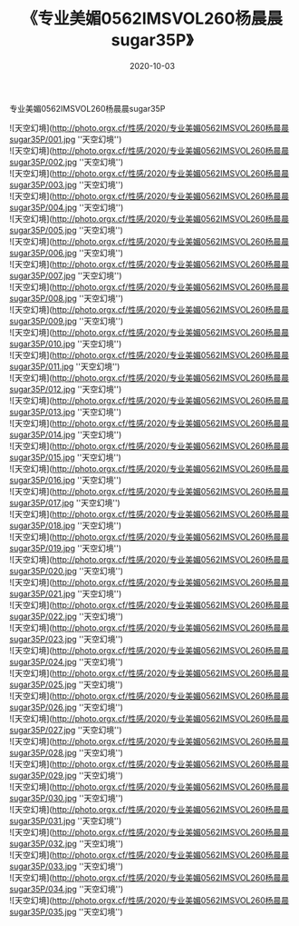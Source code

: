 ﻿---
layout: post
title:  《专业美媚0562IMSVOL260杨晨晨sugar35P》
date:   2020-10-03
img: http://photo.orgx.cf/性感/2020/专业美媚0562IMSVOL260杨晨晨sugar35P/000.jpg
categories: [美女, 性感, 泳衣]
---

专业美媚0562IMSVOL260杨晨晨sugar35P



![天空幻境](http://photo.orgx.cf/性感/2020/专业美媚0562IMSVOL260杨晨晨sugar35P/001.jpg ''天空幻境'') <br>
![天空幻境](http://photo.orgx.cf/性感/2020/专业美媚0562IMSVOL260杨晨晨sugar35P/002.jpg ''天空幻境'') <br>
![天空幻境](http://photo.orgx.cf/性感/2020/专业美媚0562IMSVOL260杨晨晨sugar35P/003.jpg ''天空幻境'') <br>
![天空幻境](http://photo.orgx.cf/性感/2020/专业美媚0562IMSVOL260杨晨晨sugar35P/004.jpg ''天空幻境'') <br>
![天空幻境](http://photo.orgx.cf/性感/2020/专业美媚0562IMSVOL260杨晨晨sugar35P/005.jpg ''天空幻境'') <br>
![天空幻境](http://photo.orgx.cf/性感/2020/专业美媚0562IMSVOL260杨晨晨sugar35P/006.jpg ''天空幻境'') <br>
![天空幻境](http://photo.orgx.cf/性感/2020/专业美媚0562IMSVOL260杨晨晨sugar35P/007.jpg ''天空幻境'') <br>
![天空幻境](http://photo.orgx.cf/性感/2020/专业美媚0562IMSVOL260杨晨晨sugar35P/008.jpg ''天空幻境'') <br>
![天空幻境](http://photo.orgx.cf/性感/2020/专业美媚0562IMSVOL260杨晨晨sugar35P/009.jpg ''天空幻境'') <br>
![天空幻境](http://photo.orgx.cf/性感/2020/专业美媚0562IMSVOL260杨晨晨sugar35P/010.jpg ''天空幻境'') <br>
![天空幻境](http://photo.orgx.cf/性感/2020/专业美媚0562IMSVOL260杨晨晨sugar35P/011.jpg ''天空幻境'') <br>
![天空幻境](http://photo.orgx.cf/性感/2020/专业美媚0562IMSVOL260杨晨晨sugar35P/012.jpg ''天空幻境'') <br>
![天空幻境](http://photo.orgx.cf/性感/2020/专业美媚0562IMSVOL260杨晨晨sugar35P/013.jpg ''天空幻境'') <br>
![天空幻境](http://photo.orgx.cf/性感/2020/专业美媚0562IMSVOL260杨晨晨sugar35P/014.jpg ''天空幻境'') <br>
![天空幻境](http://photo.orgx.cf/性感/2020/专业美媚0562IMSVOL260杨晨晨sugar35P/015.jpg ''天空幻境'') <br>
![天空幻境](http://photo.orgx.cf/性感/2020/专业美媚0562IMSVOL260杨晨晨sugar35P/016.jpg ''天空幻境'') <br>
![天空幻境](http://photo.orgx.cf/性感/2020/专业美媚0562IMSVOL260杨晨晨sugar35P/017.jpg ''天空幻境'') <br>
![天空幻境](http://photo.orgx.cf/性感/2020/专业美媚0562IMSVOL260杨晨晨sugar35P/018.jpg ''天空幻境'') <br>
![天空幻境](http://photo.orgx.cf/性感/2020/专业美媚0562IMSVOL260杨晨晨sugar35P/019.jpg ''天空幻境'') <br>
![天空幻境](http://photo.orgx.cf/性感/2020/专业美媚0562IMSVOL260杨晨晨sugar35P/020.jpg ''天空幻境'') <br>
![天空幻境](http://photo.orgx.cf/性感/2020/专业美媚0562IMSVOL260杨晨晨sugar35P/021.jpg ''天空幻境'') <br>
![天空幻境](http://photo.orgx.cf/性感/2020/专业美媚0562IMSVOL260杨晨晨sugar35P/022.jpg ''天空幻境'') <br>
![天空幻境](http://photo.orgx.cf/性感/2020/专业美媚0562IMSVOL260杨晨晨sugar35P/023.jpg ''天空幻境'') <br>
![天空幻境](http://photo.orgx.cf/性感/2020/专业美媚0562IMSVOL260杨晨晨sugar35P/024.jpg ''天空幻境'') <br>
![天空幻境](http://photo.orgx.cf/性感/2020/专业美媚0562IMSVOL260杨晨晨sugar35P/025.jpg ''天空幻境'') <br>
![天空幻境](http://photo.orgx.cf/性感/2020/专业美媚0562IMSVOL260杨晨晨sugar35P/026.jpg ''天空幻境'') <br>
![天空幻境](http://photo.orgx.cf/性感/2020/专业美媚0562IMSVOL260杨晨晨sugar35P/027.jpg ''天空幻境'') <br>
![天空幻境](http://photo.orgx.cf/性感/2020/专业美媚0562IMSVOL260杨晨晨sugar35P/028.jpg ''天空幻境'') <br>
![天空幻境](http://photo.orgx.cf/性感/2020/专业美媚0562IMSVOL260杨晨晨sugar35P/029.jpg ''天空幻境'') <br>
![天空幻境](http://photo.orgx.cf/性感/2020/专业美媚0562IMSVOL260杨晨晨sugar35P/030.jpg ''天空幻境'') <br>
![天空幻境](http://photo.orgx.cf/性感/2020/专业美媚0562IMSVOL260杨晨晨sugar35P/031.jpg ''天空幻境'') <br>
![天空幻境](http://photo.orgx.cf/性感/2020/专业美媚0562IMSVOL260杨晨晨sugar35P/032.jpg ''天空幻境'') <br>
![天空幻境](http://photo.orgx.cf/性感/2020/专业美媚0562IMSVOL260杨晨晨sugar35P/033.jpg ''天空幻境'') <br>
![天空幻境](http://photo.orgx.cf/性感/2020/专业美媚0562IMSVOL260杨晨晨sugar35P/034.jpg ''天空幻境'') <br>
![天空幻境](http://photo.orgx.cf/性感/2020/专业美媚0562IMSVOL260杨晨晨sugar35P/035.jpg ''天空幻境'') <br>